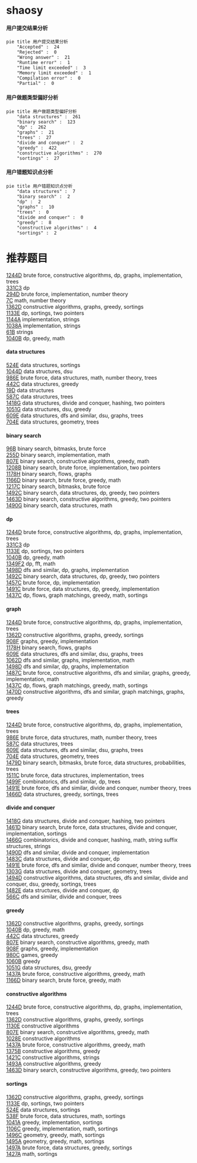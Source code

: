 # shaosy
<!-- tabs:start -->
#### **用户提交结果分析**

```mermaid
pie title 用户提交结果分析
    "Accepted" :  24
    "Rejected" :  0
    "Wrong answer" :  21
    "Runtime error" :  1
    "Time limit exceeded" :  3
    "Memory limit exceeded" :  1
    "Compilation error" :  0
    "Partial" :  0
```
#### **用户做题类型偏好分析**

```mermaid
pie title 用户做题类型偏好分析
    "data structures" :  261
    "binary search" :  123
    "dp" :  262
    "graphs" :  21
    "trees" :  27
    "divide and conquer" :  2
    "greedy" :  422
    "constructive algorithms" :  270
    "sortings" :  27
```
#### **用户错题知识点分析**

```mermaid
pie title 用户错题知识点分析
    "data structures" :  7
    "binary search" :  2
    "dp" :  2
    "graphs" :  10
    "trees" :  0
    "divide and conquer" :  0
    "greedy" :  8
    "constructive algorithms" :  4
    "sortings" :  2
```
<!-- tabs:end -->
# 推荐题目
[1244D](http://codeforces.com/problemset/problem/1244/D)		brute force,
                        constructive algorithms,
                        dp,
                        graphs,
                        implementation,
                        trees		  
[331C3](http://codeforces.com/problemset/problem/331/C3)		dp		  
[294D](http://codeforces.com/problemset/problem/294/D)		brute force,
                        implementation,
                        number theory		  
[7C](http://codeforces.com/problemset/problem/7/C)		math,
                        number theory		  
[1362D](https://codeforces.com/contest/1362/problem/D)		constructive algorithms,
                        graphs,
                        greedy,
                        sortings		  
[1133E](http://codeforces.com/problemset/problem/1133/E)		dp,
                        sortings,
                        two pointers		  
[1144A](http://codeforces.com/problemset/problem/1144/A)		implementation,
                        strings		  
[1038A](http://codeforces.com/problemset/problem/1038/A)		implementation,
                        strings		  
[61B](http://codeforces.com/problemset/problem/61/B)		strings		  
[1040B](http://codeforces.com/problemset/problem/1040/B)		dp,
                        greedy,
                        math		  
<!-- tabs:start -->
#### **data structures**
[524E](http://codeforces.com/problemset/problem/524/E)		data structures,
                        sortings		  
[1044D](http://codeforces.com/problemset/problem/1044/D)		data structures,
                        dsu		  
[986E](http://codeforces.com/problemset/problem/986/E)		brute force,
                        data structures,
                        math,
                        number theory,
                        trees		  
[442C](http://codeforces.com/problemset/problem/442/C)		data structures,
                        greedy		  
[19D](http://codeforces.com/problemset/problem/19/D)		data structures		  
[587C](http://codeforces.com/problemset/problem/587/C)		data structures,
                        trees		  
[1418G](http://codeforces.com/problemset/problem/1418/G)		data structures,
                        divide and conquer,
                        hashing,
                        two pointers		  
[1051G](http://codeforces.com/problemset/problem/1051/G)		data structures,
                        dsu,
                        greedy		  
[609E](http://codeforces.com/problemset/problem/609/E)		data structures,
                        dfs and similar,
                        dsu,
                        graphs,
                        trees		  
[704E](http://codeforces.com/problemset/problem/704/E)		data structures,
                        geometry,
                        trees		  
#### **binary search**
[96B](http://codeforces.com/problemset/problem/96/B)		binary search,
                        bitmasks,
                        brute force		  
[255D](http://codeforces.com/problemset/problem/255/D)		binary search,
                        implementation,
                        math		  
[807E](https://codeforces.com/contest/807/problem/E)		binary search,
                        constructive algorithms,
                        greedy,
                        math		  
[1208B](http://codeforces.com/problemset/problem/1208/B)		binary search,
                        brute force,
                        implementation,
                        two pointers		  
[1178H](http://codeforces.com/problemset/problem/1178/H)		binary search,
                        flows,
                        graphs		  
[1166D](http://codeforces.com/problemset/problem/1166/D)		binary search,
                        brute force,
                        greedy,
                        math		  
[1217C](http://codeforces.com/problemset/problem/1217/C)		binary search,
                        bitmasks,
                        brute force		  
[1492C](http://codeforces.com/problemset/problem/1492/C)		binary search,
                        data structures,
                        dp,
                        greedy,
                        two pointers		  
[1463D](http://codeforces.com/problemset/problem/1463/D)		binary search,
                        constructive algorithms,
                        greedy,
                        two pointers		  
[1490G](http://codeforces.com/problemset/problem/1490/G)		binary search,
                        data structures,
                        math		  
#### **dp**
[1244D](http://codeforces.com/problemset/problem/1244/D)		brute force,
                        constructive algorithms,
                        dp,
                        graphs,
                        implementation,
                        trees		  
[331C3](http://codeforces.com/problemset/problem/331/C3)		dp		  
[1133E](http://codeforces.com/problemset/problem/1133/E)		dp,
                        sortings,
                        two pointers		  
[1040B](http://codeforces.com/problemset/problem/1040/B)		dp,
                        greedy,
                        math		  
[1349F2](http://codeforces.com/problemset/problem/1349/F2)		dp,
                        fft,
                        math		  
[1498D](http://codeforces.com/problemset/problem/1498/D)		dfs and similar,
                        dp,
                        graphs,
                        implementation		  
[1492C](http://codeforces.com/problemset/problem/1492/C)		binary search,
                        data structures,
                        dp,
                        greedy,
                        two pointers		  
[1457C](https://codeforces.com/contest/1457/problem/C)		brute force,
                        dp,
                        implementation		  
[1491C](http://codeforces.com/problemset/problem/1491/C)		brute force,
                        data structures,
                        dp,
                        greedy,
                        implementation		  
[1437C](http://codeforces.com/problemset/problem/1437/C)		dp,
                        flows,
                        graph matchings,
                        greedy,
                        math,
                        sortings		  
#### **graph**
[1244D](http://codeforces.com/problemset/problem/1244/D)		brute force,
                        constructive algorithms,
                        dp,
                        graphs,
                        implementation,
                        trees		  
[1362D](https://codeforces.com/contest/1362/problem/D)		constructive algorithms,
                        graphs,
                        greedy,
                        sortings		  
[908F](http://codeforces.com/problemset/problem/908/F)		graphs,
                        greedy,
                        implementation		  
[1178H](http://codeforces.com/problemset/problem/1178/H)		binary search,
                        flows,
                        graphs		  
[609E](http://codeforces.com/problemset/problem/609/E)		data structures,
                        dfs and similar,
                        dsu,
                        graphs,
                        trees		  
[1062D](http://codeforces.com/problemset/problem/1062/D)		dfs and similar,
                        graphs,
                        implementation,
                        math		  
[1498D](http://codeforces.com/problemset/problem/1498/D)		dfs and similar,
                        dp,
                        graphs,
                        implementation		  
[1487C](http://codeforces.com/problemset/problem/1487/C)		brute force,
                        constructive algorithms,
                        dfs and similar,
                        graphs,
                        greedy,
                        implementation,
                        math		  
[1437C](http://codeforces.com/problemset/problem/1437/C)		dp,
                        flows,
                        graph matchings,
                        greedy,
                        math,
                        sortings		  
[1470D](http://codeforces.com/problemset/problem/1470/D)		constructive algorithms,
                        dfs and similar,
                        graph matchings,
                        graphs,
                        greedy		  
#### **trees**
[1244D](http://codeforces.com/problemset/problem/1244/D)		brute force,
                        constructive algorithms,
                        dp,
                        graphs,
                        implementation,
                        trees		  
[986E](http://codeforces.com/problemset/problem/986/E)		brute force,
                        data structures,
                        math,
                        number theory,
                        trees		  
[587C](http://codeforces.com/problemset/problem/587/C)		data structures,
                        trees		  
[609E](http://codeforces.com/problemset/problem/609/E)		data structures,
                        dfs and similar,
                        dsu,
                        graphs,
                        trees		  
[704E](http://codeforces.com/problemset/problem/704/E)		data structures,
                        geometry,
                        trees		  
[1479D](http://codeforces.com/problemset/problem/1479/D)		binary search,
                        bitmasks,
                        brute force,
                        data structures,
                        probabilities,
                        trees		  
[1511C](http://codeforces.com/problemset/problem/1511/C)		brute force,
                        data structures,
                        implementation,
                        trees		  
[1499F](http://codeforces.com/problemset/problem/1499/F)		combinatorics,
                        dfs and similar,
                        dp,
                        trees		  
[1491E](http://codeforces.com/problemset/problem/1491/E)		brute force,
                        dfs and similar,
                        divide and conquer,
                        number theory,
                        trees		  
[1466D](http://codeforces.com/problemset/problem/1466/D)		data structures,
                        greedy,
                        sortings,
                        trees		  
#### **divide and conquer**
[1418G](http://codeforces.com/problemset/problem/1418/G)		data structures,
                        divide and conquer,
                        hashing,
                        two pointers		  
[1461D](http://codeforces.com/problemset/problem/1461/D)		binary search,
                        brute force,
                        data structures,
                        divide and conquer,
                        implementation,
                        sortings		  
[1466G](http://codeforces.com/problemset/problem/1466/G)		combinatorics,
                        divide and conquer,
                        hashing,
                        math,
                        string suffix structures,
                        strings		  
[1490D](http://codeforces.com/problemset/problem/1490/D)		dfs and similar,
                        divide and conquer,
                        implementation		  
[1483C](https://codeforces.com/contest/1483/problem/C)		data structures,
                        divide and conquer,
                        dp		  
[1491E](http://codeforces.com/problemset/problem/1491/E)		brute force,
                        dfs and similar,
                        divide and conquer,
                        number theory,
                        trees		  
[1303G](http://codeforces.com/problemset/problem/1303/G)		data structures,
                        divide and conquer,
                        geometry,
                        trees		  
[1494D](http://codeforces.com/problemset/problem/1494/D)		constructive algorithms,
                        data structures,
                        dfs and similar,
                        divide and conquer,
                        dsu,
                        greedy,
                        sortings,
                        trees		  
[1482E](http://codeforces.com/problemset/problem/1482/E)		data structures,
                        divide and conquer,
                        dp		  
[566C](http://codeforces.com/problemset/problem/566/C)		dfs and similar,
                        divide and conquer,
                        trees		  
#### **greedy**
[1362D](https://codeforces.com/contest/1362/problem/D)		constructive algorithms,
                        graphs,
                        greedy,
                        sortings		  
[1040B](http://codeforces.com/problemset/problem/1040/B)		dp,
                        greedy,
                        math		  
[442C](http://codeforces.com/problemset/problem/442/C)		data structures,
                        greedy		  
[807E](https://codeforces.com/contest/807/problem/E)		binary search,
                        constructive algorithms,
                        greedy,
                        math		  
[908F](http://codeforces.com/problemset/problem/908/F)		graphs,
                        greedy,
                        implementation		  
[980C](http://codeforces.com/problemset/problem/980/C)		games,
                        greedy		  
[1060B](http://codeforces.com/problemset/problem/1060/B)		greedy		  
[1051G](http://codeforces.com/problemset/problem/1051/G)		data structures,
                        dsu,
                        greedy		  
[1437A](http://codeforces.com/problemset/problem/1437/A)		brute force,
                        constructive algorithms,
                        greedy,
                        math		  
[1166D](http://codeforces.com/problemset/problem/1166/D)		binary search,
                        brute force,
                        greedy,
                        math		  
#### **constructive algorithms**
[1244D](http://codeforces.com/problemset/problem/1244/D)		brute force,
                        constructive algorithms,
                        dp,
                        graphs,
                        implementation,
                        trees		  
[1362D](https://codeforces.com/contest/1362/problem/D)		constructive algorithms,
                        graphs,
                        greedy,
                        sortings		  
[1130E](https://codeforces.com/contest/1130/problem/E)		constructive algorithms		  
[807E](https://codeforces.com/contest/807/problem/E)		binary search,
                        constructive algorithms,
                        greedy,
                        math		  
[1028E](http://codeforces.com/problemset/problem/1028/E)		constructive algorithms		  
[1437A](http://codeforces.com/problemset/problem/1437/A)		brute force,
                        constructive algorithms,
                        greedy,
                        math		  
[1375B](http://codeforces.com/problemset/problem/1375/B)		constructive algorithms,
                        greedy		  
[1421C](http://codeforces.com/problemset/problem/1421/C)		constructive algorithms,
                        strings		  
[1493A](http://codeforces.com/problemset/problem/1493/A)		constructive algorithms,
                        greedy		  
[1463D](http://codeforces.com/problemset/problem/1463/D)		binary search,
                        constructive algorithms,
                        greedy,
                        two pointers		  
#### **sortings**
[1362D](https://codeforces.com/contest/1362/problem/D)		constructive algorithms,
                        graphs,
                        greedy,
                        sortings		  
[1133E](http://codeforces.com/problemset/problem/1133/E)		dp,
                        sortings,
                        two pointers		  
[524E](http://codeforces.com/problemset/problem/524/E)		data structures,
                        sortings		  
[538F](http://codeforces.com/problemset/problem/538/F)		brute force,
                        data structures,
                        math,
                        sortings		  
[1041A](http://codeforces.com/problemset/problem/1041/A)		greedy,
                        implementation,
                        sortings		  
[1106C](http://codeforces.com/problemset/problem/1106/C)		greedy,
                        implementation,
                        math,
                        sortings		  
[1496C](https://codeforces.com/contest/1496/problem/C)		geometry,
                        greedy,
                        math,
                        sortings		  
[1495A](http://codeforces.com/problemset/problem/1495/A)		geometry,
                        greedy,
                        math,
                        sortings		  
[1497A](http://codeforces.com/problemset/problem/1497/A)		brute force,
                        data structures,
                        greedy,
                        sortings		  
[1427A](http://codeforces.com/problemset/problem/1427/A)		math,
                        sortings		  
<!-- tabs:end -->
